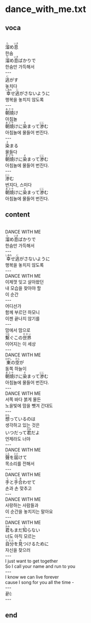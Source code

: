 <h1>dance_with_me.txt</h1>
<h2>voca</h2><br>
<Ruby>溜<rt>た</rt></Ruby>め<Ruby>息<rt>いき</rt></Ruby><br>
한숨<br>
<Ruby>溜<rt>た</rt></Ruby>め<Ruby>息<rt>いき</rt></Ruby>ばかりで<br>
한숨만 가득해서<br>
---<br>
<Ruby>逃<rt>に</rt></Ruby>がす<br>
놓치다<br>
<Ruby>幸<rt>しあわ</rt></Ruby>せ<Ruby>逃<rt>に</rt></Ruby>がさないように<br>
행복을 놓치지 않도록<br>
---<br>
<Ruby>朝燒<rt>あさや</rt></Ruby>け<br>
아침놀<br>
<Ruby>朝燒<rt>あさや</rt></Ruby>けに<Ruby>染<rt>そ</rt></Ruby>まって<Ruby>渗<rt>にじ</rt></Ruby>む<br>
아침놀에 물들어 번진다.<br>
---<br>
<Ruby>染<rt>そ</rt></Ruby>まる<br>
물들다<br>
<Ruby>朝燒<rt>あさや</rt></Ruby>けに<Ruby>染<rt>そ</rt></Ruby>まって<Ruby>渗<rt>にじ</rt></Ruby>む<br>
아침놀에 물들어 번진다.<br>
---<br>
<Ruby>渗<rt>にじ</rt></Ruby>む<br>
번지다, 스미다<br>
<Ruby>朝燒<rt>あさや</rt></Ruby>けに<Ruby>染<rt>そ</rt></Ruby>まって<Ruby>渗<rt>にじ</rt></Ruby>む<br>
아침놀에 물들어 번진다.<br>
<h2>content</h2><br>
DANCE WITH ME<br>
<Ruby>溜<rt>た</rt></Ruby>め<Ruby>息<rt>いき</rt></Ruby>ばかりで<br>
한숨만 가득해서<br>
---<br>
<Ruby>幸<rt>しあわ</rt></Ruby>せ<Ruby>逃<rt>に</rt></Ruby>がさないように<br>
행복을 놓치지 않도록<br>
---<br>
DANCE WITH ME<br>
이제껏 잊고 살아왔던<br>
내 모습을 찾아야 할<br>
이 순간<br>
---<br>
어디선가<br>
함께 부르던 하모니<br>
이젠 끝나지 않기를<br>
---<br>
맘에서 맘으로<br>
<Ruby>繫<rt>つな</rt></Ruby>ぐこの<Ruby>世界<rt>せかい</rt></Ruby><br>
이어지는 이 세상<br>
---<br>
DANCE WITH ME<br>
<Ruby>東<rt>ひがし</rt></Ruby>の<Ruby>空<rt>そら</rt></Ruby>が<br>
동쪽 하늘이<br>
<Ruby>朝燒<rt>あさや</rt></Ruby>けに<Ruby>染<rt>そ</rt></Ruby>まって<Ruby>渗<rt>にじ</rt></Ruby>む<br>
아침놀에 물들어 번진다.<br>
---<br>
DANCE WITH ME<br>
서쪽 바다 붉게 물든<br>
노을빛에 맘을 뺏겨 간대도<br>
---<br>
<Ruby>想<rt>おも</rt></Ruby>っているのは<br>
생각하고 있는 것은<br>
いつだって<Ruby>君<rt>きみ</rt></Ruby>だよ<br>
언제라도 너야<br>
---<br>
DANCE WITH ME<br>
<Ruby>聲<rt>こえ</rt></Ruby>を<Ruby>屆<rt>とど</rt></Ruby>けて<br>
목소리를 전해서<br>
---<br>
DANCE WITH ME<br>
<Ruby>手<rt>て</rt></Ruby>と<Ruby>手<rt>て</rt></Ruby><Ruby>合<rt>あ</rt></Ruby>わせて<br>
손과 손 맞추고<br>
---<br>
DANCE WITH ME<br>
사랑하는 사람들과<br>
이 순간을 놓치지는 말아요<br>
---<br>
DANCE WITH ME<br>
<Ruby>君<rt>きみ</rt></Ruby>もまだ<Ruby>知<rt>し</rt></Ruby>らない<br>
너도 아직 모르는<br>
<Ruby>自分<rt>じぶん</rt></Ruby>を<Ruby>見<rt>み</rt></Ruby>つけるために<br>
자신을 찾으러<br>
---<br>
I just want to get together<br>
So I call your name and run to you<br>
---<br>
I know we can live forever<br>
cause I song for you all the time -<br>
---<br>
끝(:<br>
---<br>
<h2>end</h2>
